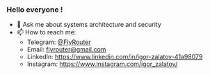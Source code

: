 ### Hello everyone !

- 💬 Ask me about systems architecture and security
- 📫 How to reach me:
  - Telegram: [@FlyRouter](https://t.me/FlyRouter)
  - Email: [flyrouter@gmail.com](mailto:flyrouter@gmail.com)
  - LinkedIn: https://www.linkedin.com/in/igor-zalatov-41a98079
  - Instagram: https://www.instagram.com/igor_zalatov/
 
